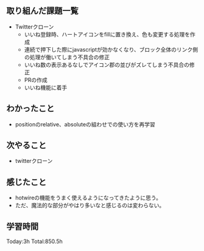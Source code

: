 ## 取り組んだ課題一覧
- Twitterクローン
  - いいね登録時、ハートアイコンをfillに置き換え、色も変更する処理を作成
  - 連続で押下した際にjavascriptが効かなくなり、ブロック全体のリンク側の処理が働いてしまう不具合の修正
  - いいね数の表示あるなしでアイコン郡の並びがズレてしまう不具合の修正
  - PRの作成
  - いいね機能に着手

## わかったこと
- positionのrelative、absoluteの組わせでの使い方を再学習

## 次やること
- twitterクローン　

## 感じたこと
- hotwireの機能をうまく使えるようになってきたように思う。
- ただ、魔法的な部分がやはり多いなと感じるのは変わらない。
  
## 学習時間
Today:3h
Total:850.5h
